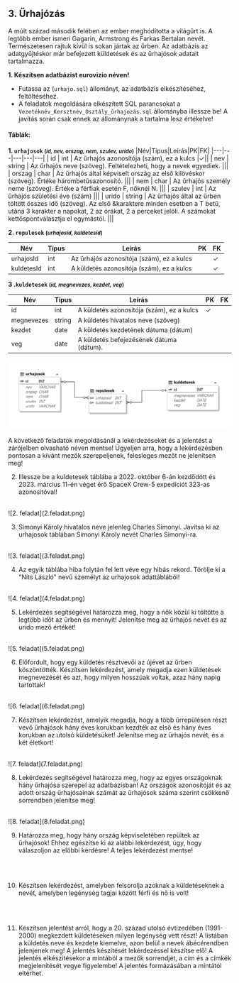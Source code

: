 ## 3. Űrhajózás 

A múlt század második felében az ember meghódította a világűrt is. A legtöbb ember ismeri Gagarin, Armstrong és Farkas Bertalan nevét. Természetesen rajtuk kívül is sokan jártak az űrben. Az adatbázis az adatgyűjtéskor már befejezett küldetések és az űrhajósok adatait tartalmazza.

**1. Készítsen adatbázist eurovizio néven!**

- Futassa az (`urhajo.sql`) állományt, az adatbázis elkészítéséhez, feltöltéséhez.
- A feladatok megoldására elkészített SQL parancsokat a `Vezetéknév_Kersztnév_Osztály_űrhajozás.sql` állományba illessze be! A javítás során csak ennek az állománynak a tartalma lesz értékelve!

#### Táblák:

**1. `urhajosok` <small>(*id, nev, orszag, nem, szulev, urido*)</small>**
|Név|Típus|Leírás|PK|FK|
|---|---|---|---|---|
| id | int | Az űrhajós azonosítója (szám), ez a kulcs |✓||
| nev | string | Az űrhajós neve (szöveg). Feltételezheti, hogy a nevek egyediek. |||
| orszag | char | Az űrhajós által képviselt ország az első kilövéskor (szöveg). Értéke hárombetűsazonosító. |||
| nem | char | Az űrhajós személy neme (szöveg). Értéke a férfiak esetén F, nőknél N. |||
| szulev | int | Az űrhajós születési éve (szám) |||
| urido | string | Az űrhajós által az űrben töltött összes idő (szöveg). Az első &karaktere minden esetben a T betű, utána 3 karakter a napokat, 2 az órákat, 2 a perceket jelöli. A számokat kettőspontválasztja el egymástól. |||


**2. `repulesek` <small>(*urhajosid, kuldetesid*)</small>**


|Név|Típus|Leírás|PK|FK|
|---|---|---|---|---|
| urhajosId | int | Az űrhajós azonosítója (szám), ez a kulcs ||✓|
| kuldetesId | int | A küldetés azonosítója (szám), ez a kulcs  ||✓|

**3 .`kuldetesek` <small>(*id, megnevezes, kezdet, veg*)</small>**

|Név|Típus|Leírás|PK|FK|
|---|---|---|---|---|
| id | int | A küldetés azonosítója (szám), ez a kulcs |✓||
| megnevezes | string | A küldetés hivatalos neve (szöveg) |||
| kezdet | date | A küldetés kezdetének dátuma (dátum) |||
| veg | date | A küldetés befejezésének dátuma (dátum). |||

![Kép a kapcsolatokról](diagram.png)
  
A következő feladatok megoldásánál a lekérdezéseket és a jelentést a zárójelben olvasható
néven mentse! Ügyeljen arra, hogy a lekérdezésben pontosan a kívánt mezők szerepeljenek,
felesleges mezőt ne jelenítsen meg!
<br>

2. Illessze be a kuldetesek táblába a 2022. október 6-án kezdődött és 2023. március 11-én véget érő SpaceX Crew-5 expedíciót 323-as azonosítóval!
<br>
![2. feladat](2.feladat.png)
<br>

3. Simonyi Károly hivatalos neve jelenleg Charles Simonyi. Javítsa ki az urhajosok táblában Simonyi Károly nevét Charles Simonyi-ra.
<br>
![3. feladat](3.feladat.png)
<br>

4. Az egyik táblába hiba folytán fel lett véve egy hibás rekord. Törölje ki a "Nits László" nevű személyt az urhajosok adattáblából!
<br>
![4. feladat](4.feladat.png)
<br>

5. Lekérdezés segítségével határozza meg, hogy a nők közül ki töltötte a legtöbb időt az űrben
és mennyit! Jelenítse meg az űrhajós nevét és az urido mező értékét! 
<br>
![5. feladat](5.feladat.png)
<br>

6. Előfordult, hogy egy küldetés résztvevői az újévet az űrben köszöntötték. Készítsen
lekérdezést, amely megadja ezen küldetések megnevezését és azt, hogy milyen hosszúak
voltak, azaz hány napig tartottak! 
<br>
![6. feladat](6.feladat.png)
<br>

7. Készítsen lekérdezést, amelyik megadja, hogy a több űrrepülésen részt vevő űrhajósok hány
éves korukban kezdték az első és hány éves korukban az utolsó küldetésüket! Jelenítse meg
az űrhajós nevét, és a két életkort!
<br>
![7. feladat](7.feladat.png)
<br>

8. Lekérdezés segítségével határozza meg, hogy az egyes országoknak hány űrhajósa szerepel
az adatbázisban! Az országok azonosítóját és az adott ország űrhajósainak számát
az űrhajósok száma szerint csökkenő sorrendben jelenítse meg!
<br>
![8. feladat](8.feladat.png)
<br>

9. Határozza meg, hogy hány ország képviseletében repültek az űrhajósok! Ehhez egészítse ki
az alábbi lekérdezést, úgy, hogy válaszoljon az előbbi kérdésre! A teljes lekérdezést mentse!
<br>
<!-- ![9. feladat](diagram.png) -->
<br>

10.  Készítsen lekérdezést, amelyben felsorolja azoknak a küldetéseknek a nevét, amelyben
legénység tagjai között férfi és nő is volt!
<br>
<!-- ![10. feladat](diagram.png) -->
<br>

11.  Készítsen jelentést arról, hogy a 20. század utolsó évtizedében (1991-2000) megkezdett
küldetéseken milyen legénység vett részt! A listában a küldetés neve és kezdete kiemelve,
azon belül a nevek ábécérendben jelenjenek meg! A jelentés készítését lekérdezéssel
készítse elő! A jelentés elkészítésekor a mintából a mezők sorrendjét, a cím és a címkék
megjelenítését vegye figyelembe! A jelentés formázásában a mintától eltérhet. 
<br>
<!-- ![11. feladat](diagram.png) -->
<br>
